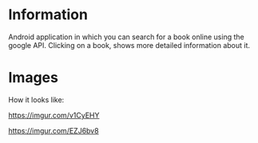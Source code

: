 # Information
Android application in which you can search for a book online using the google API. Clicking on a book, shows more detailed information about it.

# Images
How it looks like: 

https://imgur.com/v1CyEHY

https://imgur.com/EZJ6bv8
